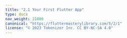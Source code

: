```yaml
---
title: "2.1 Your First Flutter App"
type: docs
nav_weight: 21000
canonical: "https://fluttermasterylibrary.com/5/2/1"
license: "© 2023 Tokenizer Inc. CC BY-NC-SA 4.0"
---
```

